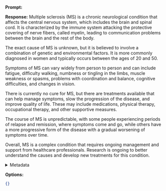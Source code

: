 **Prompt:**


**Response:**
Multiple sclerosis (MS) is a chronic neurological condition that affects the central nervous system, which includes the brain and spinal cord. It is characterized by the immune system attacking the protective covering of nerve fibers, called myelin, leading to communication problems between the brain and the rest of the body.

The exact cause of MS is unknown, but it is believed to involve a combination of genetic and environmental factors. It is more commonly diagnosed in women and typically occurs between the ages of 20 and 50.

Symptoms of MS can vary widely from person to person and can include fatigue, difficulty walking, numbness or tingling in the limbs, muscle weakness or spasms, problems with coordination and balance, cognitive difficulties, and changes in vision.

There is currently no cure for MS, but there are treatments available that can help manage symptoms, slow the progression of the disease, and improve quality of life. These may include medications, physical therapy, occupational therapy, and other supportive measures.

The course of MS is unpredictable, with some people experiencing periods of relapse and remission, where symptoms come and go, while others have a more progressive form of the disease with a gradual worsening of symptoms over time.

Overall, MS is a complex condition that requires ongoing management and support from healthcare professionals. Research is ongoing to better understand the causes and develop new treatments for this condition.

<details><summary>Metadata</summary>

- Duration: 6905 ms
- Datetime: 2023-09-01T21:18:40.652442
- Model: gpt-3.5-turbo-0613

</details>

**Options:**
```json
{}
```


